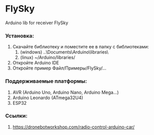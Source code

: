 # FlySky
Arduino lib for receiver FlySky

### Установка:
1) Скачайте библиотеку и поместите ее в папку с библиотеками:
    1) (windows) ..\Documents\Arduino\libraries\
    2) (linux) ~/Arduino/libraries/
2) Откройте Arduino IDE
3) Откройте пример Файл/Примеры/FlySky/...

### Поддерживаемые платформы:
1) AVR (Arduino Uno, Arduino Nano, Arduino Mega...)
2) Arduino Leonardo (ATmega32U4)
3) ESP32

### Ссылки:
1) https://dronebotworkshop.com/radio-control-arduino-car/
